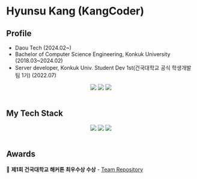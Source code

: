 # Hyunsu Kang (KangCoder)

## Profile
- Daou Tech (2024.02~)
- Bachelor of Computer Science Engineering, Konkuk University (2018.03~2024.02)
- Server developer, Konkuk Univ. Student Dev 1st(건국대학교 공식 학생개발팀 1기) (2022.07)

<div align="center">
  <a href="https://kangcoder.tistory.com/"><img src="https://img.shields.io/badge/Tistory-FF8800?style=for-the-badge&logo=Tistory&logoColor=white" /></a>
  <a href="https://kangcoder.notion.site/Hyunsu-Kang-e37d1a5f1dd04fa8a7d60a71a9726b64?pvs=4"><img src="https://img.shields.io/badge/Notion-000000?style=for-the-badge&logo=Notion&logoColor=white" /></a>
  <a href="mailto:khsofficial1213@gmail.com"><img src="https://img.shields.io/badge/Gmail-EA4335?style=for-the-badge&logo=Gmail&logoColor=white" /></a>
</div>
</br>
  
## My Tech Stack
<div align="center">
  <img src="https://img.shields.io/badge/Spring-6DB33F?style=for-the-badge&logo=Spring&logoColor=white" />
  <img src="https://img.shields.io/badge/MySQL-4479A1?style=for-the-badge&logo=MySQL&logoColor=white" />
  <img src="https://img.shields.io/badge/AmazonAWS-232F3E?style=for-the-badge&logo=AmazonAWS&logoColor=white" />
</div>
</br>

## Awards
🥈 **제1회 건국대학교 해커톤 최우수상 수상** - <a href="https://github.com/TeamDivers/Soar">Team Repository</a>


<!--
[![Solved.ac 프로필](http://mazassumnida.wtf/api/v2/generate_badge?boj=bitgustn)](https://solved.ac/bitgustn)
-->
<!--
**kangCoder/kangCoder** is a ✨ _special_ ✨ repository because its `README.md` (this file) appears on your GitHub profile.

Here are some ideas to get you started:

- 🔭 I’m currently working on ...
- 🌱 I’m currently learning ...
- 👯 I’m looking to collaborate on ...
- 🤔 I’m looking for help with ...
- 💬 Ask me about ...
- 📫 How to reach me: ...
- 😄 Pronouns: ...
- ⚡ Fun fact: ...
-->
